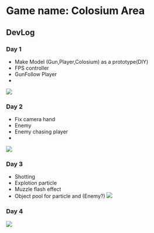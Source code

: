 # Game name: Colosium Area
## DevLog
### Day 1
- Make Model (Gun,Player,Colosium) as a prototype(DIY)
- FPS controller
- GunFollow Player
- 
![](https://i.ibb.co/kDMKN91/untitled.jpg)

### Day 2
- Fix camera hand
- Enemy
- Enemy chasing player
- 
![](https://i.ibb.co/n60Wcg7/untitled.png)

### Day 3
- Shotting
- Explotion particle
- Muzzle flash effect
- Object pool for particle and (Enemy?)
![](https://i.ibb.co/dgQTFJX/untitled.jpg)

### Day 4
![](https://s9.gifyu.com/images/SUTtc.gif)
